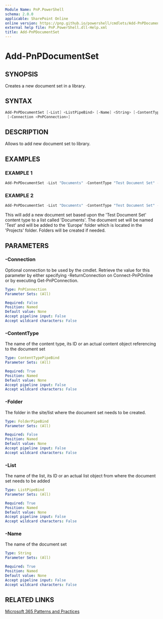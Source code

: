 ```yaml
---
Module Name: PnP.PowerShell
schema: 2.0.0
applicable: SharePoint Online
online version: https://pnp.github.io/powershell/cmdlets/Add-PnPDocumentSet.html
external help file: PnP.PowerShell.dll-Help.xml
title: Add-PnPDocumentSet
---
```

  
# Add-PnPDocumentSet

## SYNOPSIS
Creates a new document set in a library.

## SYNTAX

```powershell
Add-PnPDocumentSet [-List] <ListPipeBind> [-Name] <String> [-ContentType <ContentTypePipeBind>] [-Folder <FolderPipeBind>]
 [-Connection <PnPConnection>] 
```

## DESCRIPTION
Allows to add new document set to library.

## EXAMPLES

### EXAMPLE 1
```powershell
Add-PnPDocumentSet -List "Documents" -ContentType "Test Document Set" -Name "Test"
```

### EXAMPLE 2
```powershell
Add-PnPDocumentSet -List "Documents" -ContentType "Test Document Set" -Name "Test" -Folder "Projects/Europe"
```

This will add a new document set based upon the 'Test Document Set' content type to a list called 'Documents'. The document set will be named 'Test' and will be added to the 'Europe' folder which is located in the 'Projects' folder. Folders will be created if needed.

## PARAMETERS

### -Connection
Optional connection to be used by the cmdlet. Retrieve the value for this parameter by either specifying -ReturnConnection on Connect-PnPOnline or by executing Get-PnPConnection.

```yaml
Type: PnPConnection
Parameter Sets: (All)

Required: False
Position: Named
Default value: None
Accept pipeline input: False
Accept wildcard characters: False
```

### -ContentType
The name of the content type, its ID or an actual content object referencing to the document set

```yaml
Type: ContentTypePipeBind
Parameter Sets: (All)

Required: True
Position: Named
Default value: None
Accept pipeline input: False
Accept wildcard characters: False
```

### -Folder
The folder in the site/list where the document set needs to be created.

```yaml
Type: FolderPipeBind
Parameter Sets: (All)

Required: False
Position: Named
Default value: None
Accept pipeline input: False
Accept wildcard characters: False
```

### -List
The name of the list, its ID or an actual list object from where the document set needs to be added

```yaml
Type: ListPipeBind
Parameter Sets: (All)

Required: True
Position: Named
Default value: None
Accept pipeline input: False
Accept wildcard characters: False
```

### -Name
The name of the document set

```yaml
Type: String
Parameter Sets: (All)

Required: True
Position: Named
Default value: None
Accept pipeline input: False
Accept wildcard characters: False
```



## RELATED LINKS

[Microsoft 365 Patterns and Practices](https://aka.ms/m365pnp)


